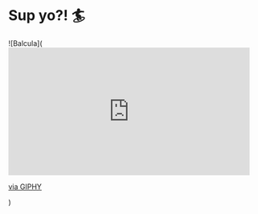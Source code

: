 # Sup yo?! :surfer:

![Balcula](<iframe src="https://giphy.com/embed/veddnFSmZLZEsLunsw" width="480" height="254" frameBorder="0" class="giphy-embed" allowFullScreen></iframe><p><a href="https://giphy.com/gifs/veddnFSmZLZEsLunsw">via GIPHY</a></p>)

<!--
**mjs94080/mjs94080** is a ✨ _special_ ✨ repository because its `README.md` (this file) appears on your GitHub profile.

Here are some ideas to get you started:

- 🔭 I’m currently working on React.
- 🌱 I’m currently learning Software Development.
- 👯 I’m looking to collaborate on fun apps.
- 🤔 I’m looking for help with JavaScript and React.
- 💬 Ask me about your mom.
- 📫 How to reach me: mjs94080@gmail.com
- 😄 Pronouns: Dude.
- ⚡ Fun fact: I use to be homeless.
-->
